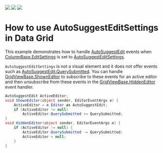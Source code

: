 <!-- default badges list -->
![](https://img.shields.io/endpoint?url=https://codecentral.devexpress.com/api/v1/VersionRange/325781482/19.1.3%2B)
[![](https://img.shields.io/badge/Open_in_DevExpress_Support_Center-FF7200?style=flat-square&logo=DevExpress&logoColor=white)](https://supportcenter.devexpress.com/ticket/details/T961510)
[![](https://img.shields.io/badge/📖_How_to_use_DevExpress_Examples-e9f6fc?style=flat-square)](https://docs.devexpress.com/GeneralInformation/403183)
<!-- default badges end -->
# How to use AutoSuggestEditSettings in Data Grid

This example demonstrates how to handle [AutoSuggestEdit](https://docs.devexpress.com/WPF/DevExpress.Xpf.Editors.AutoSuggestEdit) events when [ColumnBase.EditSettings](https://docs.devexpress.com/WPF/DevExpress.Xpf.Grid.ColumnBase.EditSettings) is set to [AutoSuggestEditSettings](https://docs.devexpress.com/WPF/DevExpress.Xpf.Editors.Settings.AutoSuggestEditSettings). 

`AutoSuggestEditSettings` is not a visual element and it does not offer events such as [AutoSuggestEdit.QuerySubmitted](https://docs.devexpress.com/WPF/DevExpress.Xpf.Editors.AutoSuggestEdit.QuerySubmitted). You can handle [GridViewBase.ShownEditor](https://docs.devexpress.com/WPF/DevExpress.Xpf.Grid.GridViewBase.ShownEditor) to subscribe to these events for an active editor and then unsubscribe from these events in the [GridViewBase.HiddenEditor](https://docs.devexpress.com/WPF/DevExpress.Xpf.Grid.GridViewBase.HiddenEditor) event handler.

```cs
AutoSuggestEdit ActiveEditor;
void ShownEditor(object sender, EditorEventArgs e) {
    ActiveEditor = e.Editor as AutoSuggestEdit;
    if (ActiveEditor != null)
        ActiveEditor.QuerySubmitted += QuerySubmitted;
}
void HiddenEditor(object sender, EditorEventArgs e) {
    if (ActiveEditor != null) {
        ActiveEditor.QuerySubmitted -= QuerySubmitted;
        ActiveEditor = null;
    }
}
```

